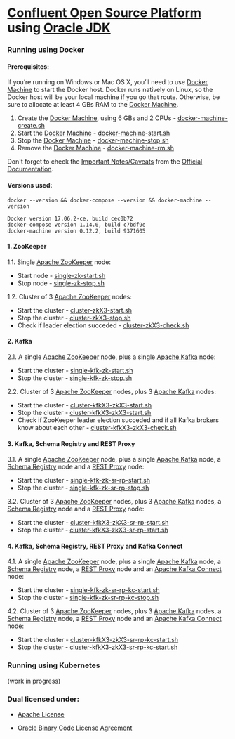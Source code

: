# [Confluent Open Source Platform](https://www.confluent.io/product/confluent-open-source/) using [Oracle JDK] #

### Running using Docker ###

#### Prerequisites: ####

If you’re running on Windows or Mac OS X, you’ll need to use [Docker Machine] to start the Docker host. Docker runs natively on Linux, so the Docker host will be your local machine if you go that route. Otherwise, be sure to allocate at least 4 GBs RAM to the [Docker Machine].

1. Create the [Docker Machine], using 6 GBs and 2 CPUs - [docker-machine-create.sh]
2. Start the [Docker Machine] - [docker-machine-start.sh]
3. Stop the [Docker Machine] - [docker-machine-stop.sh]
4. Remove the [Docker Machine] - [docker-machine-rm.sh]

Don't forget to check the [Important Notes/Caveats] from the [Official Documentation].

#### Versions used: ####

```shell
docker --version && docker-compose --version && docker-machine --version
```

```
Docker version 17.06.2-ce, build cec0b72
docker-compose version 1.14.0, build c7bdf9e
docker-machine version 0.12.2, build 9371605
```

#### 1. ZooKeeper ####

1.1. Single [Apache ZooKeeper] node:
- Start node - [single-zk-start.sh]
- Stop node - [single-zk-stop.sh]

1.2. Cluster of 3 [Apache ZooKeeper] nodes:
- Start the cluster - [cluster-zkX3-start.sh]
- Stop the cluster - [cluster-zkX3-stop.sh]
- Check if leader election succeded - [cluster-zkX3-check.sh]

#### 2. Kafka ####

2.1. A single [Apache ZooKeeper] node, plus a single [Apache Kafka] node:
- Start the cluster - [single-kfk-zk-start.sh]
- Stop the cluster - [single-kfk-zk-stop.sh]

2.2. Cluster of 3 [Apache ZooKeeper] nodes, plus 3 [Apache Kafka] nodes:
- Start the cluster - [cluster-kfkX3-zkX3-start.sh]
- Stop the cluster - [cluster-kfkX3-zkX3-start.sh]
- Check if ZooKeeper leader election succeded and if all Kafka brokers know about each other - [cluster-kfkX3-zkX3-check.sh]

#### 3. Kafka, Schema Registry and REST Proxy #####

3.1. A single [Apache ZooKeeper] node, plus a single [Apache Kafka] node, a [Schema Registry] node and a [REST Proxy] node:
- Start the cluster - [single-kfk-zk-sr-rp-start.sh]
- Stop the cluster - [single-kfk-zk-sr-rp-stop.sh]

3.2. Cluster of 3 [Apache ZooKeeper] nodes, plus 3 [Apache Kafka] nodes, a [Schema Registry] node and a [REST Proxy] node:
- Start the cluster - [cluster-kfkX3-zkX3-sr-rp-start.sh]
- Stop the cluster - [cluster-kfkX3-zkX3-sr-rp-start.sh]

#### 4. Kafka, Schema Registry, REST Proxy and Kafka Connect #####

4.1. A single [Apache ZooKeeper] node, plus a single [Apache Kafka] node, a [Schema Registry] node, a [REST Proxy] node and an [Apache Kafka Connect] node:
- Start the cluster - [single-kfk-zk-sr-rp-kc-start.sh]
- Stop the cluster - [single-kfk-zk-sr-rp-kc-stop.sh]

4.2. Cluster of 3 [Apache ZooKeeper] nodes, plus 3 [Apache Kafka] nodes, a [Schema Registry] node, a [REST Proxy] node and an [Apache Kafka Connect] node:
- Start the cluster - [cluster-kfkX3-zkX3-sr-rp-kc-start.sh]
- Stop the cluster - [cluster-kfkX3-zkX3-sr-rp-kc-start.sh]

### Running using Kubernetes ###

(work in progress)

### Dual licensed under: ###

* [Apache License]
* [Oracle Binary Code License Agreement]

   [Schema Registry]: <http://docs.confluent.io/current/schema-registry/docs/index.html>  
   [REST Proxy]: <http://docs.confluent.io/current/kafka-rest/docs/index.html>   
   [Apache Kafka Connect]: <https://kafka.apache.org/documentation/#connect>   
   [single-kfk-zk-sr-rp-start.sh]: <https://github.com/MihaiBogdanEugen/confluent-osp/blob/master/docker/single-kfk-zk-sr-rp/single-kfk-zk-sr-rp-start.sh>
   [single-kfk-zk-sr-rp-stop.sh]: <https://github.com/MihaiBogdanEugen/confluent-osp/blob/master/docker/single-kfk-zk-sr-rp/single-kfk-zk-sr-rp-stop.sh>
   [single-kfk-zk-sr-rp-kc-start.sh]: <https://github.com/MihaiBogdanEugen/confluent-osp/blob/master/docker/single-kfk-zk-sr-rp-kc/single-kfk-zk-sr-rp-kc-start.sh>
   [single-kfk-zk-sr-rp-kc-stop.sh]: <https://github.com/MihaiBogdanEugen/confluent-osp/blob/master/docker/single-kfk-zk-sr-rp-kc/single-kfk-zk-sr-rp-kc-stop.sh>
   [cluster-kfkX3-zkX3-sr-rp-start.sh]: <https://github.com/MihaiBogdanEugen/confluent-osp/blob/master/docker/cluster-kfkX3-zkX3-sr-rp/cluster-kfkX3-zkX3-sr-rp-start.sh>
   [cluster-kfkX3-zkX3-sr-rp-stop.sh]: <https://github.com/MihaiBogdanEugen/confluent-osp/blob/master/docker/cluster-kfkX3-zkX3-sr-rp/cluster-kfkX3-zkX3-sr-rp-stop.sh>
   [cluster-kfkX3-zkX3-sr-rp-kc-start.sh]: <https://github.com/MihaiBogdanEugen/confluent-osp/blob/master/docker/cluster-kfkX3-zkX3-sr-rp-kc/cluster-kfkX3-zkX3-sr-rp-kc-start.sh>
   [cluster-kfkX3-zkX3-sr-rp-kc-stop.sh]: <https://github.com/MihaiBogdanEugen/confluent-osp/blob/master/docker/cluster-kfkX3-zkX3-sr-rp-kc/cluster-kfkX3-zkX3-sr-rp-kc-stop.sh>
   [single-zk-start.sh]: <https://github.com/MihaiBogdanEugen/confluent-osp/blob/master/docker/single-zk/single-zk-start.sh>
   [single-zk-stop.sh]: <https://github.com/MihaiBogdanEugen/confluent-osp/blob/master/docker/single-zk/single-zk-stop.sh>   
   [cluster-zkX3-start.sh]: <https://github.com/MihaiBogdanEugen/confluent-osp/blob/master/docker/cluster-zkX3/cluster-zkX3-start.sh>    
   [cluster-zkX3-stop.sh]: <https://github.com/MihaiBogdanEugen/confluent-osp/blob/master/docker/cluster-zkX3/cluster-zkX3-stop.sh>
   [cluster-zkX3-check.sh]: <https://github.com/MihaiBogdanEugen/confluent-osp/blob/master/docker/cluster-zkX3/cluster-zkX3-check.sh>
   [single-kfk-zk-start.sh]: <https://github.com/MihaiBogdanEugen/confluent-osp/blob/master/docker/single-kfk-zk/single-kfk-zk-start.sh>
   [single-kfk-zk-stop.sh]: <https://github.com/MihaiBogdanEugen/confluent-osp/blob/master/docker/single-kfk-zk/single-kfk-zk-stop.sh>  
   [cluster-kfkX3-zkX3-start.sh]: <https://github.com/MihaiBogdanEugen/confluent-osp/blob/master/docker/cluster-kfkX3-zkX3/cluster-kfkX3-zkX3-start.sh>
   [cluster-kfkX3-zkX3-stop.sh]: <https://github.com/MihaiBogdanEugen/confluent-osp/blob/master/docker/cluster-kfkX3-zkX3/cluster-kfkX3-zkX3-stop.sh>
   [cluster-kfkX3-zkX3-check.sh]: <https://github.com/MihaiBogdanEugen/confluent-osp/blob/master/docker/cluster-kfkX3-zkX3/cluster-kfkX3-zkX3-check.sh>
   [Official Documentation]: <http://docs.confluent.io/>
   [Important Notes/Caveats]: <http://docs.confluent.io/current/cp-docker-images/docs/intro.html#important-notes-caveats>
   [Apache ZooKeeper]: <https://zookeeper.apache.org/>
   [Apache Kafka]: <https://kafka.apache.org/>
   [docker-machine-create.sh]: <https://github.com/MihaiBogdanEugen/confluent-osp/blob/master/docker/docker-machine-create.sh>
   [docker-machine-start.sh]: <https://github.com/MihaiBogdanEugen/confluent-osp/blob/master/docker/docker-machine-start.sh>
   [docker-machine-stop.sh]: <https://github.com/MihaiBogdanEugen/confluent-osp/blob/master/docker/docker-machine-stop.sh>
   [docker-machine-rm.sh]: <https://github.com/MihaiBogdanEugen/confluent-osp/blob/master/docker/docker-machine-rm.sh>
   [Docker Machine]: <https://docs.docker.com/machine/install-machine/>
   [Confluent Open Source Platform]: <https://www.confluent.io/product/confluent-open-source/>
   [Oracle JDK]: <http://www.oracle.com/technetwork/java/javase/downloads/index.html>
   [Apache License]: <https://raw.githubusercontent.com/MihaiBogdanEugen/confluent-osp-kafka/master/LICENSE>
   [Oracle Binary Code License Agreement]: <https://raw.githubusercontent.com/MihaiBogdanEugen/confluent-osp-kafka/master/Oracle_Binary_Code_License_Agreement%20for%20the%20Java%20SE%20Platform_Products_and_JavaFX>